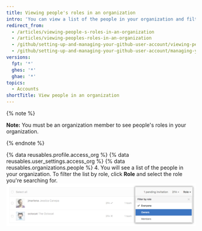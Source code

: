 ```yaml
---
title: Viewing people's roles in an organization
intro: 'You can view a list of the people in your organization and filter by their role. For more information on organization roles, see "[Permission levels for an organization](/articles/permission-levels-for-an-organization)."'
redirect_from:
  - /articles/viewing-people-s-roles-in-an-organization
  - /articles/viewing-peoples-roles-in-an-organization
  - /github/setting-up-and-managing-your-github-user-account/viewing-peoples-roles-in-an-organization
  - /github/setting-up-and-managing-your-github-user-account/managing-your-membership-in-organizations/viewing-peoples-roles-in-an-organization
versions:
  fpt: '*'
  ghes: '*'
  ghae: '*'
topics:
  - Accounts
shortTitle: View people in an organization
---
```


{% note %}

**Note:** You must be an organization member to see people's roles in your organization.

{% endnote %}

{% data reusables.profile.access_org %}
{% data reusables.user_settings.access_org %}
{% data reusables.organizations.people %}
4. You will see a list of the people in your organization. To filter the list by role, click **Role** and select the role you're searching for. ![click-role](/assets/images/help/organizations/view-list-of-people-in-org-by-role.png)
